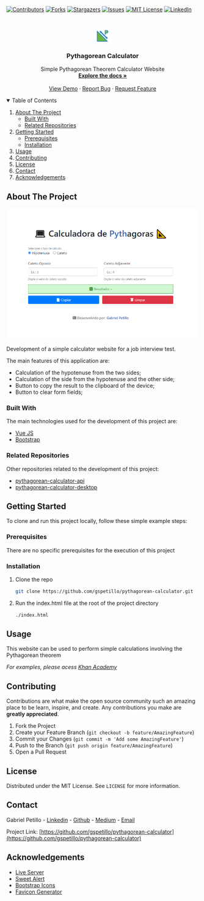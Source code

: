 <!-- MARKDOWN LINKS & IMAGES -->
<!-- https://www.markdownguide.org/basic-syntax/#reference-style-links -->
[contributors-shield]: https://img.shields.io/github/contributors/gspetillo/pythagorean-calculator.svg?style=for-the-badge
[contributors-url]: https://github.com/gspetillo/pythagorean-calculator/graphs/contributors

[forks-shield]: https://img.shields.io/github/forks/gspetillo/pythagorean-calculator.svg?style=for-the-badge
[forks-url]: https://github.com/gspetillo/pythagorean-calculator/network/members

[stars-shield]: https://img.shields.io/github/stars/gspetillo/pythagorean-calculator.svg?style=for-the-badge
[stars-url]: https://github.com/gspetillo/pythagorean-calculator/stargazers

[issues-shield]: https://img.shields.io/github/issues/gspetillo/pythagorean-calculator.svg?style=for-the-badge
[issues-url]: https://github.com/gspetillo/pythagorean-calculator/issues

[license-shield]: https://img.shields.io/github/license/gspetillo/pythagorean-calculator.svg?style=for-the-badge
[license-url]: https://github.com/gspetillo/pythagorean-calculator/blob/master/LICENSE

[linkedin-shield]: https://img.shields.io/badge/-LinkedIn-black.svg?style=for-the-badge&logo=linkedin&colorB=555

[linkedin-url]: https://linkedin.com/in/gabrielpetillo
[product-screenshot]: /resources/images/app-print.png


[![Contributors][contributors-shield]][contributors-url]
[![Forks][forks-shield]][forks-url]
[![Stargazers][stars-shield]][stars-url]
[![Issues][issues-shield]][issues-url]
[![MIT License][license-shield]][license-url]
[![LinkedIn][linkedin-shield]][linkedin-url]



<!-- PROJECT LOGO -->
<br />
<p align="center">
  <a href="https://github.com/gspetillo/pythagorean-calculator">
    <img src="./resources/images/icons/favicon-32x32.png" alt="Logo">
  </a>

  <h3 align="center">Pythagorean Calculator</h3>

  <p align="center">
    Simple Pythagorean Theorem Calculator Website
    <br />
    <a href="https://github.com/gspetillo/pythagorean-calculator"><strong>Explore the docs »</strong></a>
    <br />
    <br />
    <a href="https://pythagorean-calculator.vercel.app/">View Demo</a>
    ·
    <a href="https://github.com/gspetillo/pythagorean-calculator/issues">Report Bug</a>
    ·
    <a href="https://github.com/gspetillo/pythagorean-calculator/issues">Request Feature</a>
  </p>
</p>



<!-- TABLE OF CONTENTS -->
<details open="open">
  <summary>Table of Contents</summary>
  <ol>
    <li>
      <a href="#about-the-project">About The Project</a>
      <ul>
        <li><a href="#built-with">Built With</a></li>
        <li><a href="#related-repositories">Related Repositories</a></li>
      </ul>
    </li>
    <li>
      <a href="#getting-started">Getting Started</a>
      <ul>
        <li><a href="#prerequisites">Prerequisites</a></li>
        <li><a href="#installation">Installation</a></li>
      </ul>
    </li>
    <li><a href="#usage">Usage</a></li>
    <li><a href="#contributing">Contributing</a></li>
    <li><a href="#license">License</a></li>
    <li><a href="#contact">Contact</a></li>
    <li><a href="#acknowledgements">Acknowledgements</a></li>
  </ol>
</details>



<!-- ABOUT THE PROJECT -->
## About The Project

[![Product Name Screen Shot][product-screenshot]](https://pythagorean-calculator.vercel.app/)

Development of a simple calculator website for a job interview test.

The main features of this application are:
* Calculation of the hypotenuse from the two sides;
* Calculation of the side from the hypotenuse and the other side;
* Button to copy the result to the clipboard of the device;
* Button to clear form fields;


### Built With

The main technologies used for the development of this project are:

* [Vue JS](https://vuejs.org/)
* [Bootstrap](https://getbootstrap.com)

### Related Repositories

Other repositories related to the development of this project:

* [pythagorean-calculator-api](https://github.com/gspetillo/pythagorean-calculator-api)
* [pythagorean-calculator-desktop](https://github.com/gspetillo/pythagorean-calculator-desktop)



<!-- GETTING STARTED -->
## Getting Started

To clone and run this project locally, follow these simple example steps:

### Prerequisites

There are no specific prerequisites for the execution of this project

### Installation

1. Clone the repo
   ```sh
   git clone https://github.com/gspetillo/pythagorean-calculator.git
   ```
3. Run the index.html file at the root of the project directory
   ```sh
   ./index.html
   ```



<!-- USAGE EXAMPLES -->
## Usage

This website can be used to perform simple calculations involving the Pythagorean theorem

_For examples, please acess [Khan Academy](https://www.khanacademy.org/math/cc-eighth-grade-math/cc-8th-geometry/cc-8th-pythagorean-theorem/v/the-pythagorean-theorem#:~:text=The%20Pythagorean%20theorem%20consists%20of%20a%20formula%20a%5E2%2Bb,triangle%20(Opposite%20and%20Adjacent).)_



<!-- CONTRIBUTING -->
## Contributing

Contributions are what make the open source community such an amazing place to be learn, inspire, and create. Any contributions you make are **greatly appreciated**.

1. Fork the Project
2. Create your Feature Branch (`git checkout -b feature/AmazingFeature`)
3. Commit your Changes (`git commit -m 'Add some AmazingFeature'`)
4. Push to the Branch (`git push origin feature/AmazingFeature`)
5. Open a Pull Request



<!-- LICENSE -->
## License

Distributed under the MIT License. See `LICENSE` for more information.



<!-- CONTACT -->
## Contact

Gabriel Petillo - [Linkedin](https://www.linkedin.com/in/gabrielpetillo) - [Github](https://github.com/gspetillo/) - [Medium](https://medium.com/@gspetillo) - [Email](gspetillo@gmail.com)

Project Link: [https://github.com/gspetillo/pythagorean-calculator](https://github.com/gspetillo/pythagorean-calculator)



<!-- ACKNOWLEDGEMENTS -->
## Acknowledgements
* [Live Server](https://marketplace.visualstudio.com/items?itemName=ritwickdey.LiveServer)
* [Sweet Alert](https://sweetalert.js.org/guides/)
* [Bootstrap Icons](https://icons.getbootstrap.com/)
* [Favicon Generator](https://www.favicon-generator.org/)



